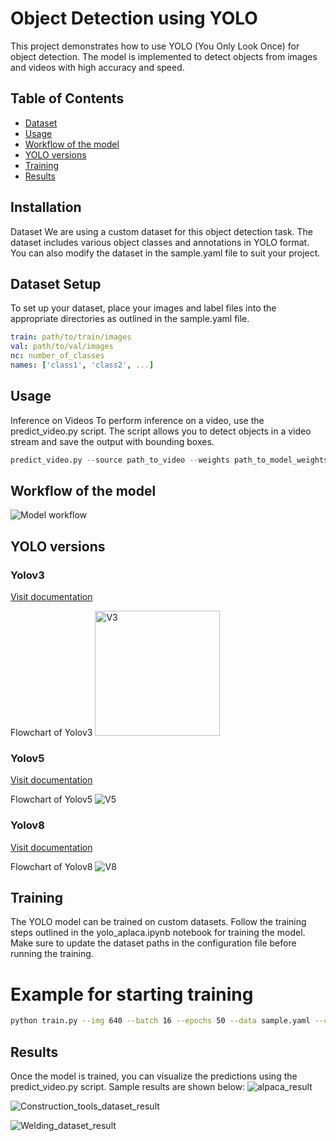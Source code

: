 # Object Detection using YOLO

This project demonstrates how to use YOLO (You Only Look Once) for object detection. The model is implemented to detect objects from images and videos with high accuracy and speed.

## Table of Contents
- [Dataset](#dataset)
- [Usage](#usage)
- [Workflow of the model](workflow)
- [YOLO versions](#versions)
- [Training](#training)
- [Results](#results)
  
## Installation
Dataset
We are using a custom dataset for this object detection task. The dataset includes various object classes and annotations in YOLO format. You can also modify the dataset in the sample.yaml file to suit your project.

## Dataset Setup
To set up your dataset, place your images and label files into the appropriate directories as outlined in the sample.yaml file.
```yaml
train: path/to/train/images
val: path/to/val/images
nc: number_of_classes
names: ['class1', 'class2', ...]
```
## Usage
Inference on Videos
To perform inference on a video, use the predict_video.py script. The script allows you to detect objects in a video stream and save the output with bounding boxes.
```python
predict_video.py --source path_to_video --weights path_to_model_weights --output output_path
```

## Workflow of the model
![Model workflow](https://github.com/user-attachments/assets/e14ea41c-5a21-49b2-b4f4-998abbceec8d)



## YOLO versions
### Yolov3
[Visit documentation](https://docs.ultralytics.com/models/yolov5/#performance-metrics)

Flowchart of Yolov3
<img src="https://github.com/user-attachments/assets/33944fa3-d06b-4f1e-b4cf-67c46bcd3102" alt="V3" width="200"/>

### Yolov5

[Visit documentation](https://docs.ultralytics.com/models/yolov3/#supported-tasks-and-modes)

Flowchart of Yolov5
![V5](https://github.com/user-attachments/assets/9508a8bb-f476-42a2-beb7-c6cb61be4c01)

### Yolov8
[Visit documentation](https://docs.ultralytics.com/models/yolov8/)

Flowchart of Yolov8
![V8](https://github.com/user-attachments/assets/1f04c712-f7ca-48b7-b319-3b2c332b1116)



## Training
The YOLO model can be trained on custom datasets. Follow the training steps outlined in the yolo_aplaca.ipynb notebook for training the model. Make sure to update the dataset paths in the configuration file before running the training.

# Example for starting training
```bash
python train.py --img 640 --batch 16 --epochs 50 --data sample.yaml --cfg yolov5l.yaml --weights yolov5l.pt
```
## Results
Once the model is trained, you can visualize the predictions using the predict_video.py script. Sample results are shown below: 
![alpaca_result](https://github.com/user-attachments/assets/ffa56319-c854-4c1b-a84f-ce248b869bfd)

![Construction_tools_dataset_result](https://github.com/user-attachments/assets/1504b947-a86d-410f-8ae9-04076910c7b8)

![Welding_dataset_result](https://github.com/user-attachments/assets/95b505a0-c280-4dc0-a032-61a75285d1cb)




